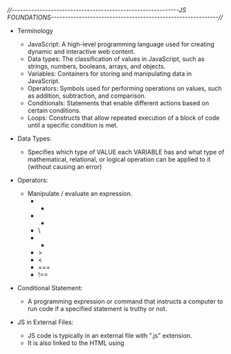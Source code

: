 *//------------------------------------------------------------JS FOUNDATIONS------------------------------------------------------------//*

+ Terminology
  - JavaScript:      A high-level programming language used for creating dynamic and interactive web content.
  - Data types:      The classification of values in JavaScript, such as strings, numbers, booleans, arrays, and objects.
  - Variables:       Containers for storing and manipulating data in JavaScript.
  - Operators:       Symbols used for performing operations on values, such as addition, subtraction, and comparison.
  - Conditionals:    Statements that enable different actions based on certain conditions.
  - Loops:           Constructs that allow repeated execution of a block of code until a specific condition is met.

+ Data Types:
  - Specifies which type of VALUE each VARIABLE has and what type of mathematical, relational, or logical operation can be applied to it (without causing an error)

+ Operators:
  - Manipulate / evaluate an expression. 
    * +
    * -
    * \
    * *
    * &gt;
    * &lt;
    * ===
    * !==

+ Conditional Statement: 
  - A programming expression or command that instructs a computer to run code if a specified statement is truthy or not.

+ JS in External Files:
  - JS code is typically in an external file with ".js" extension.
  - It is also linked to the HTML using <script>

+ Basic Syntax and Structure:
  - JS consists of statements that are executed sequentially
  - Each statement ends with a (;) to indicate the end of a statement
  - Ex:
    * let x = 5;            // Initialize x variable
    * let y = 10;           // Initialize y variable
    * let sum = x + y;      // Calculate sum
    * console.log('The sum of x and y is: ' + sum); // Output sum